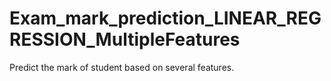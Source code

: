 # Exam_mark_prediction_LINEAR_REGRESSION_MultipleFeatures
 Predict the mark of student based on several features.
